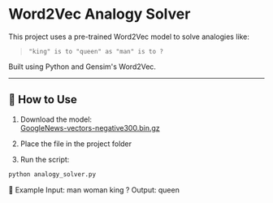 # Word2Vec Analogy Solver

This project uses a pre-trained Word2Vec model to solve analogies like:

> `"king" is to "queen" as "man" is to ?`

Built using Python and Gensim's Word2Vec.

---

## 🚀 How to Use

1. Download the model:  
   [GoogleNews-vectors-negative300.bin.gz](https://drive.google.com/file/d/0B7XkCwpI5KDYNlNUTTlSS21pQmM/view)

2. Place the file in the project folder

3. Run the script:
```bash
python analogy_solver.py
```

📌 Example
Input: man woman king ?
Output: queen
